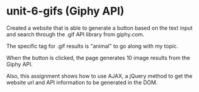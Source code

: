 # unit-6-gifs (Giphy API)

Created a website that is able to generate a button based on the text input 
and search through the .gif API library from giphy.com.

The specific tag for .gif results is "animal" to go along with my topic.

When the button is clicked, the page generates 10 image results from the Giphy API.

Also, this assignment shows how to use AJAX, a jQuery method to get the website url and API information
to be generated in the DOM.